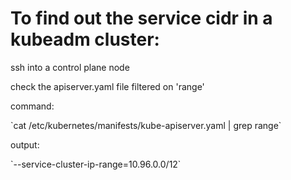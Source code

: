 # To find out the service cidr in a kubeadm cluster:
<p> ssh into a control plane node</p>
<p>check the apiserver.yaml file filtered on 'range'</p>
<p>command:</p>
`cat /etc/kubernetes/manifests/kube-apiserver.yaml | grep range`
<p></p>
<p>output:</p>
`--service-cluster-ip-range=10.96.0.0/12`
